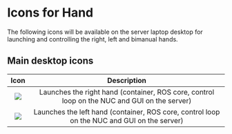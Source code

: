 # Icons for Hand

The following icons will be available on the server laptop desktop for launching and controlling the right, left and bimanual hands.

## Main desktop icons

| Icon             |  Description |
:-------------------------:|:-------------------------:
<image src = "../img/launch_shadow_right_hand.png"></image>  |  Launches the right hand (container, ROS core, control loop on the NUC and GUI on the server)
<image src = "../img/launch_shadow_left_hand.png"></image>  |  Launches the left hand (container, ROS core, control loop on the NUC and GUI on the server)
